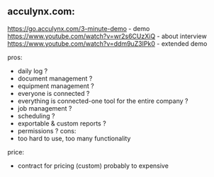 ## acculynx.com:
  https://go.acculynx.com/3-minute-demo - demo
  https://www.youtube.com/watch?v=wr2s6CUzXiQ - about interview
  https://www.youtube.com/watch?v=ddm9uZ3IPk0 - extended demo

  pros: 
  - daily log ?
  - document management ?
  - equipment management ?
  - everyone is connected ?
  - everything is connected-one tool for the entire company ?
  - job management ?
  - scheduling ?
  - exportable & custom reports ?
  - permissions ?
  cons:
  - too hard to use, too many functionality

  price:
  - contract for pricing (custom) probably to expensive

#

## 